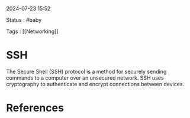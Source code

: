 
2024-07-23 15:52

Status : #baby 

Tags : [[Networking]]

# SSH

The Secure Shell (SSH) protocol is a method for securely sending commands to a computer over an unsecured network. SSH uses cryptography to authenticate and encrypt connections between devices.



# References